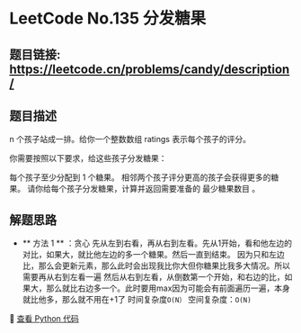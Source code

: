 # LeetCode No.135 分发糖果

## 题目链接: https://leetcode.cn/problems/candy/description/

## 题目描述
n 个孩子站成一排。给你一个整数数组 ratings 表示每个孩子的评分。

你需要按照以下要求，给这些孩子分发糖果：

每个孩子至少分配到 1 个糖果。
相邻两个孩子评分更高的孩子会获得更多的糖果。
请你给每个孩子分发糖果，计算并返回需要准备的 最少糖果数目 。
## 解题思路
- ** 方法 1 ** ：贪心
先从左到右看，再从右到左看。先从1开始，看和他左边的对比，如果大，就比他左边的多一个糖果。然后一直到结束。
因为只和左边比，那么会更新元素，那么此时会出现我比你大但你糖果比我多大情况。所以需要再从右到左看一遍
然后从右到左看，从倒数第一个开始，和右边的比，如果大，那么就比右边多一个。此时要用max因为可能会有前面遍历一遍，本身就比他多，那么就不用在+1了
时间复杂度`O(N）` 
空间复杂度：`O(N)`

📌 [查看 Python 代码](../solutions/python/No_135_分发糖果.py)